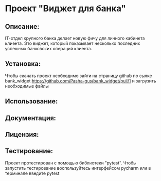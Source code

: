 # Проект "Виджет для банка"

## Описание:
IT-отдел крупного банка делает новую фичу для личного кабинета клиента. Это виджет, который показывает несколько последних успешных банковских операций клиента.

## Установка: 
Чтобы скачать проект необходимо зайти на страницу github по сылке bank_widget https://github.com/Pasha-gus/bank_widget/pull/1 и загрузить необходимые файлы

## Использование:

## Документация:

## Лицензия:

## Тестирование: 
Проект протестирован с помощью библиотеки "pytest". Чтобы запустить тестирование воспользуйтесь интерфейсом pycharm или в терминале введите pytest